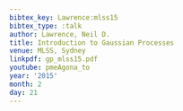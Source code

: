 ```yaml
---
bibtex_key: Lawrence:mlss15
bibtex_type: :talk
author: Lawrence, Neil D.
title: Introduction to Gaussian Processes
venue: MLSS, Sydney
linkpdf: gp_mlss15.pdf
youtube: pmeAgona_to
year: '2015'
month: 2
day: 21
---
```

